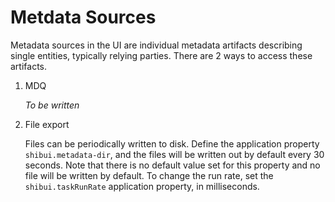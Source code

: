 # Metdata Sources

Metadata sources in the UI are individual metadata artifacts describing single entities, typically
relying parties. There are 2 ways to access these artifacts.

1. MDQ

    _To be written_
    
2. File export

    Files can be periodically written to disk. Define the application property `shibui.metadata-dir`,
    and the files will be written out by default every 30 seconds. Note that there is no default value
    set for this property and no file will be written by default. To change the run rate, set the
    `shibui.taskRunRate` application property, in milliseconds.